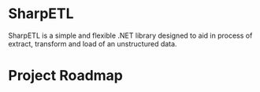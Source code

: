 SharpETL
========

SharpETL is a simple and flexible .NET library designed to aid in process of extract, transform and load of an unstructured data.


Project Roadmap
========


